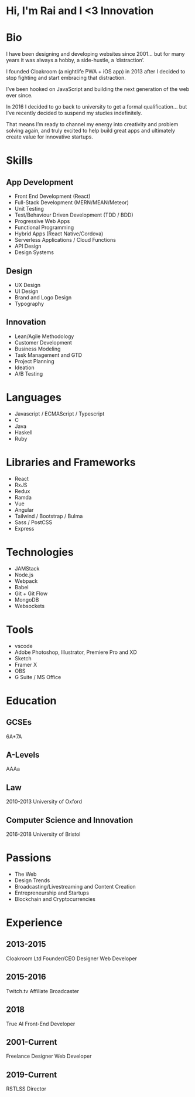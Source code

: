 # Hi, I'm Rai and I <3 Innovation

# Bio
I have been designing and developing websites since 2001… but for many
years it was always a hobby, a side-hustle, a ‘distraction’.

I founded Cloakroom (a nightlife PWA + iOS app) in 2013 after I decided to
stop fighting and start embracing that distraction.

I’ve been hooked on JavaScript and building the next generation of the web
ever since.

In 2016 I decided to go back to university to get a formal qualification…
but I’ve recently decided to suspend my studies indefinitely.

That means I’m ready to channel my energy into creativity and problem
solving again, and truly excited to help build great apps and ultimately
create value for innovative startups.

# Skills 

## App Development

- Front End Development (React)
- Full-Stack Development (MERN/MEAN/Meteor)
- Unit Testing
- Test/Behaviour Driven Development (TDD / BDD)
- Progressive Web Apps
- Functional Programming
- Hybrid Apps (React Native/Cordova)
- Serverless Applications / Cloud Functions
- API Design
- Design Systems

## Design

- UX Design
- UI Design
- Brand and Logo Design
- Typography

## Innovation

- Lean/Agile Methodology
- Customer Development
- Business Modeling
- Task Management and GTD
- Project Planning
- Ideation
- A/B Testing


# Languages

- Javascript / ECMAScript / Typescript
- C
- Java
- Haskell
- Ruby


# Libraries and Frameworks

- React
- RxJS
- Redux
- Ramda
- Vue
- Angular
- Tailwind / Bootstrap / Bulma
- Sass / PostCSS
- Express

# Technologies

- JAMStack
- Node.js
- Webpack
- Babel
- Git + Git Flow
- MongoDB 
- Websockets

# Tools

- vscode
- Adobe Photoshop, Illustrator, Premiere Pro and XD
- Sketch
- Framer X
- OBS
- G Suite / MS Office


# Education

## GCSEs

6A*7A


## A-Levels

AAAa

## Law
2010-2013
University of Oxford

## Computer Science and Innovation
2016-2018
University of Bristol

# Passions

- The Web
- Design Trends
- Broadcasting/Livestreaming and Content Creation
- Entrepreneurship and Startups
- Blockchain and Cryptocurrencies


# Experience

## 2013-2015

Cloakroom Ltd
Founder/CEO
Designer
Web Developer

## 2015-2016

Twitch.tv
Affiliate Broadcaster

## 2018 

True AI 
Front-End Developer

## 2001-Current

Freelance
Designer
Web Developer

## 2019-Current

RSTLSS
Director
